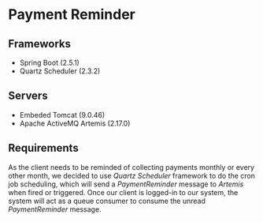 # Payment Reminder
## Frameworks
* Spring Boot (2.5.1)
* Quartz Scheduler (2.3.2)
## Servers
* Embeded Tomcat (9.0.46)
* Apache ActiveMQ Artemis (2.17.0)
## Requirements
As the client needs to be reminded of collecting payments monthly or every other month, we decided to use _Quartz Scheduler_ framework to do the cron job scheduling, which will send a _PaymentReminder_ message to _Artemis_ when fired or triggered. 
Once our client is logged-in to our system, the system will act as a queue consumer to consume the unread _PaymentReminder_ message.
